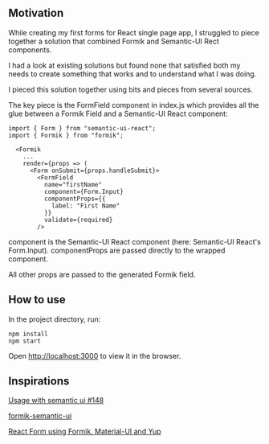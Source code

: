 ## Motivation

While creating my first forms for React single page app, I struggled to piece together a solution that combined Formik and Semantic-UI Rect components.

I had a look at existing solutions but found none that satisfied both my needs to create something that works and to understand what I was doing.

I pieced this solution together using bits and pieces from several sources.

The key piece is the FormField component in index.js which provides all the glue between a Formik Field and a Semantic-UI React component:

```
import { Form } from "semantic-ui-react";
import { Formik } from "formik";

  <Formik
    ...
    render={props => (
      <Form onSubmit={props.handleSubmit}>
        <FormField
          name="firstName"
          component={Form.Input}
          componentProps={{
            label: "First Name"
          }}
          validate={required}
        />
```

component is the Semantic-UI React component (here: Semantic-UI React's Form.Input).
componentProps are passed directly to the wrapped component.

All other props are passed to the generated Formik field.

## How to use

In the project directory, run:

```
npm install
npm start
```

Open [http://localhost:3000](http://localhost:3000) to view it in the browser.

## Inspirations

[Usage with semantic ui #148](https://github.com/jaredpalmer/formik/issues/148)

[formik-semantic-ui](https://github.com/turner-industries/formik-semantic-ui)

[React Form using Formik, Material-UI and Yup](https://dev.to/finallynero/react-form-using-formik-material-ui-and-yup-2e8h)
